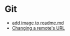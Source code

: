 # Git

* [add image to readme.md](https://github.com/learninglife-d/Chris-notes/tree/master/Git/add_image_readme)
* [Changing a remote's URL](https://github.com/learninglife-d/Chris-notes/tree/master/Git/change_remote)